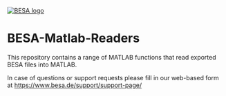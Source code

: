[![BESA logo](https://www.besa.de/wp-content/uploads/2014/05/pre_logo.jpeg)](https://www.besa.de/)

# BESA-Matlab-Readers

This repository contains a range of MATLAB functions that read exported BESA files into MATLAB.

In case of questions or support requests please fill in our web-based 
form at https://www.besa.de/support/support-page/
